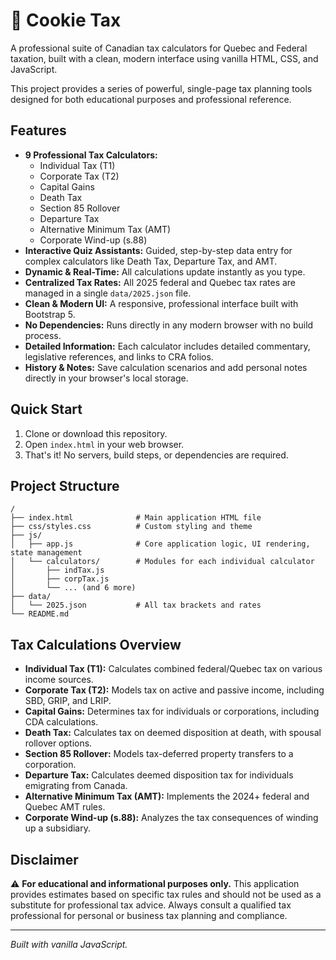 # 🍪 Cookie Tax

A professional suite of Canadian tax calculators for Quebec and Federal taxation, built with a clean, modern interface using vanilla HTML, CSS, and JavaScript.

This project provides a series of powerful, single-page tax planning tools designed for both educational purposes and professional reference.

## Features

- **9 Professional Tax Calculators:**
  - Individual Tax (T1)
  - Corporate Tax (T2)
  - Capital Gains
  - Death Tax
  - Section 85 Rollover
  - Departure Tax
  - Alternative Minimum Tax (AMT)
  - Corporate Wind-up (s.88)
- **Interactive Quiz Assistants:** Guided, step-by-step data entry for complex calculators like Death Tax, Departure Tax, and AMT.
- **Dynamic & Real-Time:** All calculations update instantly as you type.
- **Centralized Tax Rates:** All 2025 federal and Quebec tax rates are managed in a single `data/2025.json` file.
- **Clean & Modern UI:** A responsive, professional interface built with Bootstrap 5.
- **No Dependencies:** Runs directly in any modern browser with no build process.
- **Detailed Information:** Each calculator includes detailed commentary, legislative references, and links to CRA folios.
- **History & Notes:** Save calculation scenarios and add personal notes directly in your browser's local storage.

## Quick Start

1.  Clone or download this repository.
2.  Open `index.html` in your web browser.
3.  That's it! No servers, build steps, or dependencies are required.

## Project Structure

```
/
├── index.html              # Main application HTML file
├── css/styles.css          # Custom styling and theme
├── js/
│   ├── app.js              # Core application logic, UI rendering, state management
│   └── calculators/        # Modules for each individual calculator
│       ├── indTax.js
│       ├── corpTax.js
│       └── ... (and 6 more)
├── data/
│   └── 2025.json           # All tax brackets and rates
└── README.md
```

## Tax Calculations Overview

-   **Individual Tax (T1):** Calculates combined federal/Quebec tax on various income sources.
-   **Corporate Tax (T2):** Models tax on active and passive income, including SBD, GRIP, and LRIP.
-   **Capital Gains:** Determines tax for individuals or corporations, including CDA calculations.
-   **Death Tax:** Calculates tax on deemed disposition at death, with spousal rollover options.
-   **Section 85 Rollover:** Models tax-deferred property transfers to a corporation.
-   **Departure Tax:** Calculates deemed disposition tax for individuals emigrating from Canada.
-   **Alternative Minimum Tax (AMT):** Implements the 2024+ federal and Quebec AMT rules.
-   **Corporate Wind-up (s.88):** Analyzes the tax consequences of winding up a subsidiary.

## Disclaimer

⚠️ **For educational and informational purposes only.** This application provides estimates based on specific tax rules and should not be used as a substitute for professional tax advice. Always consult a qualified tax professional for personal or business tax planning and compliance.

---

*Built with vanilla JavaScript.* 